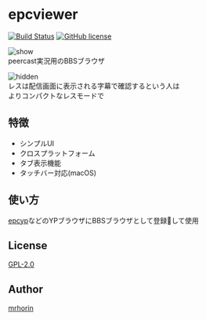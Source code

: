# epcviewer
[![Build Status](https://travis-ci.org/mrhorin/2ch-parser.svg?branch=master)](https://travis-ci.org/mrhorin/epcviewer)
[![GitHub license](https://img.shields.io/badge/license-GPLv2-blue.svg)](https://raw.githubusercontent.com/mrhorin/epcviewer/master/LICENSE)

![show](https://user-images.githubusercontent.com/6502717/26838433-08802a08-4b1b-11e7-8f81-9aafc7dddb62.png)  
peercast実況用のBBSブラウザ
  
![hidden](https://user-images.githubusercontent.com/6502717/26838455-191f6ba8-4b1b-11e7-894d-f2a99b709e32.png)  
レスは配信画面に表示される字幕で確認するという人は  
よりコンパクトなレスモードで


## 特徴
- シンプルUI
- クロスプラットフォーム
- タブ表示機能
- タッチバー対応(macOS)

## 使い方
[epcyp](https://github.com/mrhorin/epcyp)などのYPブラウザにBBSブラウザとして登録して使用

## License
[GPL-2.0](https://opensource.org/licenses/GPL-2.0)

## Author
[mrhorin](https://github.com/mrhorin)